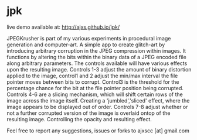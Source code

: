 # jpk

live demo available at: http://ajxs.github.io/jpk/

JPEGKrusher is part of my various experiments in procedural image generation and computer-art. A simple app to create glitch-art by introducing arbitrary corruption in the JPEG compression within images. It functions by altering the bits within the binary data of a JPEG encoded file along arbitrary parameters. The controls available will have various effects upon the resulting image.
Controls 1-3 adjust the amount of binary distortion applied to the image, control1 and 2 adjust the min/max interval the file pointer moves between bits to corrupt. Control3 is the threshold for the percentage chance for the bit at the file pointer position being corrupted.
Controls 4-6 are a slicing mechanism, which will shift certain rows of the image across the image itself. Creating a 'jumbled','sliced' effect, where the image appears to be displayed out of order.
Controls 7-8 adjust whether or not a further corrupted version of the image is overlaid ontop of the resulting image. Controlling the opacity and resulting effect.

Feel free to report any suggestions, issues or forks to ajxscc [at] gmail.com
